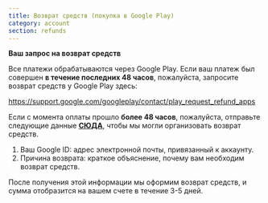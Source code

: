 ```yaml
---
title: Возврат средств (покупка в Google Play)
category: account
section: refunds
---
```

**Ваш запрос на возврат средств**

Все платежи обрабатываются через Google Play. Если ваш платеж был совершен **в течение последних 48 часов**, пожалуйста, запросите возврат средств у Google Play здесь:

<https://support.google.com/googleplay/contact/play_request_refund_apps>


Если с момента оплаты прошло **более 48 часов**, пожалуйста, отправьте следующие данные **[СЮДА](https://help.studycat.com/hc/en-gb/requests/new)**, чтобы мы могли организовать возврат средств.

1. Ваш Google ID: адрес электронной почты, привязанный к аккаунту.
2. Причина возврата: краткое объяснение, почему вам необходим возврат средств.

После получения этой информации мы оформим возврат средств, и сумма отобразится на вашем счете в течение 3-5 дней.